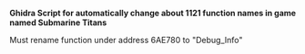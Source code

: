 **Ghidra Script for automatically change about 1121 function names in game named Submarine Titans**

Must rename function under address 6AE780 to "Debug_Info"
